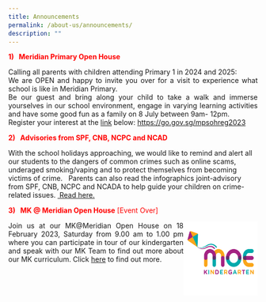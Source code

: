 ```yaml
---
title: Announcements
permalink: /about-us/announcements/
description: ""
---
```

<p style="color:red;"><strong>1)&nbsp; &nbsp;Meridian Primary Open House</strong></p>

<p align="justify">   Calling all parents with children attending Primary 1 in 2024 and 2025:<br>
We are OPEN and happy to invite you over for a visit to experience what school is like in Meridian Primary.<br>Be our guest and bring along your child to take a walk and immerse yourselves in our school environment, engage in varying learning activities and have some good fun as a family on 8 July between 9am- 12pm. <br>Register your interest at the <a href="https://form.gov.sg/64227025b69f640012ffd9b6">link</a> below: 
<a href="https://go.gov.sg/mpsohreg2023">https://go.gov.sg/mpsohreg2023</a>
</p>


<p style="color:red;"><strong>2)&nbsp; &nbsp;Advisories from SPF, CNB, NCPC and NCAD</strong></p>

<p align="justify">     

With the school holidays approaching, we would like to remind and alert all our students to the dangers of common crimes such as online scams, underaged smoking/vaping and to protect themselves from becoming victims of crime.&nbsp;&nbsp; Parents can also read the infographics joint-advisory from SPF, CNB, NCPC and NCADA to help guide your children on crime-related issues.&nbsp;<a href=""> Read here.</a>
</p>

<p style="color:red;"><strong>3)&nbsp; &nbsp;MK @ Meridian Open House</strong> [Event Over]</p>
<img src="/images/MK@Meridian/MK%20Logo.png" style="width:150px;height:150px;float:right">

<p align="justify">Join us at our MK@Meridian Open House on 18 February 2023, Saturday from 9.00 am to 1.00 pm where you can participate in tour of our kindergarten and speak with our MK Team to find out more about our MK curriculum. Click <a href="https://www.meridianpri.moe.edu.sg/mk-at-meridian/announcements/">here</a> to find out more.</p>